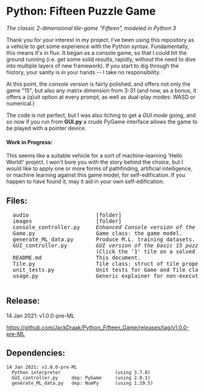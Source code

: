 # Python: Fifteen Puzzle Game
_The classic 2-dimensional tile-game "Fifteen", modeled in Python 3_

Thank you for your interest in my project. I've been using this repository as a vehicle to get some experience with the Python syntax. Fundamentally, this means it's in flux. It began as a console game, so that I could hit the ground running (i.e. get some solid results, rapidly, without the need to dive into multiple layers of new framework). If you start to dig through the history, your sanity is in your hands -- I take no responsibility. 

At this point, the _console version_ is fairly polished, and offers not only the game "15", but also any matrix dimension from 3-31 (and now, as a bonus, it offers a (q)uit option at every prompt, as well as dual-play modes: WASD or numerical.)

The code is not perfect, but I was also itching to get a _GUI mode_ going, and so now if you run from __GUI.py__ a crude PyGame interface allows the game to be played with a pointer device.

#### Work in Progress:
This seems like a suitable vehicle for a sort of machine-learning 'Hello World!' project.  I won't bore you with the story behind the choice, but I would like to apply one or more forms of pathfinding, artificial intelligence, or machine learning against this game model, for self-edification. If you happen to have found it, may it aid in your own self-edification.



## Files:
  <pre>
  audio                     [folder]  
  images                    [folder]
  console_controller.py     <em>Enhanced Console version of the 15 puzzle.</em>
  Game.py                   Game class: the game model.
  generate_ML_data.py       Produce M.L. training datasets.
  GUI_controller.py         <em>GUI version of the basic 15 puzzle.</em> 
                            (Click the '1' tile on a solved grid to re-shuffle.)
  README.md                 This document.
  Tile.py                   Tile class: struct of tile properties.
  unit_tests.py             Unit tests for Game and Tile classes.
  usage.py                  Generic explainer for non-executable modules.
  </pre>

## Release:
14 Jan 2021: v1.0.0-pre-ML

<https://github.com/JackDraak/Python_Fifteen_Game/releases/tag/v1.0.0-pre-ML>

## Dependencies:
    14 Jan 2021: v1.0.0-pre-ML
      Python interpreter                    (using 3.7.8)
      GUI_controller.py     dep: PyGame     (using 2.0.1)       
      generate_ML_data.py   dep: NumPy      (using 1.19.5)

